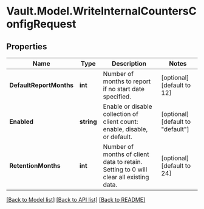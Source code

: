 # Vault.Model.WriteInternalCountersConfigRequest

## Properties

Name | Type | Description | Notes
------------ | ------------- | ------------- | -------------
**DefaultReportMonths** | **int** | Number of months to report if no start date specified. | [optional] [default to 12]
**Enabled** | **string** | Enable or disable collection of client count: enable, disable, or default. | [optional] [default to "default"]
**RetentionMonths** | **int** | Number of months of client data to retain. Setting to 0 will clear all existing data. | [optional] [default to 24]


[[Back to Model list]](../README.md#documentation-for-models) [[Back to API list]](../README.md#documentation-for-api-endpoints) [[Back to README]](../README.md)

